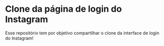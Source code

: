# Clone da página de login do Instagram

Esse repositório tem por objetivo compartilhar o clone da interface de login do Instagram! 
